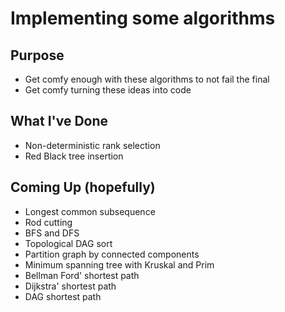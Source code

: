 # Implementing some algorithms

## Purpose

- Get comfy enough with these algorithms to not fail the final
- Get comfy turning these ideas into code

## What I've Done

- Non-deterministic rank selection
- Red Black tree insertion 

## Coming Up (hopefully)

- Longest common subsequence
- Rod cutting
- BFS and DFS
- Topological DAG sort
- Partition graph by connected components
- Minimum spanning tree with Kruskal and Prim
- Bellman Ford' shortest path
- Dijkstra' shortest path
- DAG shortest path